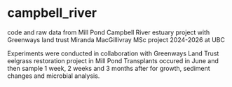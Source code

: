 # campbell_river

code and raw data from Mill Pond Campbell River estuary project with Greenways land trust
Miranda MacGillivray MSc project 2024-2026 at UBC

Experiments were conducted in collaboration with Greenways Land Trust eelgrass restoration project in Mill Pond
Transplants occured in June and then sample 1 week, 2 weeks and 3 months after for growth, sediment changes and microbial analysis.
